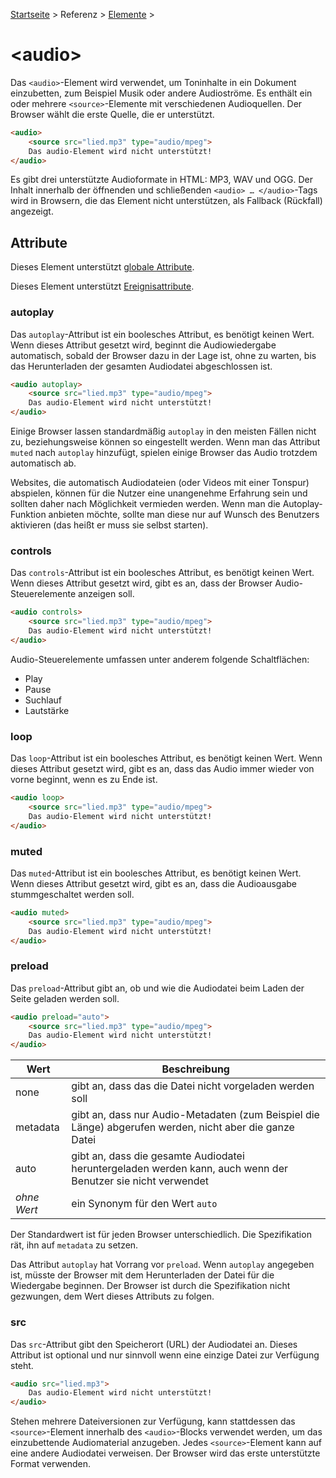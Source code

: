 [Startseite](../../../../) > Referenz > [Elemente](../Elemente_Alphabetisch.md) >

# \<audio>

Das `<audio>`-Element wird verwendet, um Toninhalte in ein Dokument einzubetten, zum Beispiel Musik oder andere Audioströme. Es enthält ein oder mehrere `<source>`-Elemente mit verschiedenen Audioquellen. Der Browser wählt die erste Quelle, die er unterstützt.

```html
<audio>
    <source src="lied.mp3" type="audio/mpeg">
    Das audio-Element wird nicht unterstützt!
</audio>
```

Es gibt drei unterstützte Audioformate in HTML: MP3, WAV und OGG. Der Inhalt innerhalb der öffnenden und schließenden `<audio> … </audio>`-Tags wird in Browsern, die das Element nicht unterstützen, als Fallback (Rückfall) angezeigt.

## Attribute

Dieses Element unterstützt [globale Attribute](../Elemente_Alphabetisch.md).

Dieses Element unterstützt [Ereignisattribute](../Ereignisattribute.md).

### autoplay

Das `autoplay`-Attribut ist ein boolesches Attribut, es benötigt keinen Wert. Wenn dieses Attribut gesetzt wird, beginnt die Audiowiedergabe automatisch, sobald der Browser dazu in der Lage ist, ohne zu warten, bis das Herunterladen der gesamten Audiodatei abgeschlossen ist.

```html
<audio autoplay>
    <source src="lied.mp3" type="audio/mpeg">
    Das audio-Element wird nicht unterstützt!
</audio>
```

Einige Browser lassen standardmäßig `autoplay` in den meisten Fällen nicht zu, beziehungsweise können so eingestellt werden. Wenn man das Attribut `muted` nach `autoplay` hinzufügt, spielen einige Browser das Audio trotzdem automatisch ab.

Websites, die automatisch Audiodateien (oder Videos mit einer Tonspur) abspielen, können für die Nutzer eine unangenehme Erfahrung sein und sollten daher nach Möglichkeit vermieden werden. Wenn man die Autoplay-Funktion anbieten möchte, sollte man diese nur auf Wunsch des Benutzers aktivieren (das heißt er muss sie selbst starten).

### controls

Das `controls`-Attribut ist ein boolesches Attribut, es benötigt keinen Wert. Wenn dieses Attribut gesetzt wird, gibt es an, dass der Browser Audio-Steuerelemente anzeigen soll.

```html
<audio controls>
    <source src="lied.mp3" type="audio/mpeg">
    Das audio-Element wird nicht unterstützt!
</audio>
```

Audio-Steuerelemente umfassen unter anderem folgende Schaltflächen:
- Play
- Pause
- Suchlauf
- Lautstärke

### loop

Das `loop`-Attribut ist ein boolesches Attribut, es benötigt keinen Wert. Wenn dieses Attribut gesetzt wird, gibt es an, dass das Audio immer wieder von vorne beginnt, wenn es zu Ende ist.

```html
<audio loop>
    <source src="lied.mp3" type="audio/mpeg">
    Das audio-Element wird nicht unterstützt!
</audio>
```

### muted

Das `muted`-Attribut ist ein boolesches Attribut, es benötigt keinen Wert. Wenn dieses Attribut gesetzt wird, gibt es an, dass die Audioausgabe stummgeschaltet werden soll.

```html
<audio muted>
    <source src="lied.mp3" type="audio/mpeg">
    Das audio-Element wird nicht unterstützt!
</audio>
```

### preload

Das `preload`-Attribut gibt an, ob und wie die Audiodatei beim Laden der Seite geladen werden soll.

```html
<audio preload="auto">
    <source src="lied.mp3" type="audio/mpeg">
    Das audio-Element wird nicht unterstützt!
</audio>
```

| Wert | Beschreibung |
| ---- | ------------ |
| none | gibt an, dass das die Datei nicht vorgeladen werden soll |
| metadata | gibt an, dass nur Audio-Metadaten (zum Beispiel die Länge) abgerufen werden, nicht aber die ganze Datei |
| auto | gibt an, dass die gesamte Audiodatei heruntergeladen werden kann, auch wenn der Benutzer sie nicht verwendet |
| _ohne Wert_ | ein Synonym für den Wert `auto` |

Der Standardwert ist für jeden Browser unterschiedlich. Die Spezifikation rät, ihn auf `metadata` zu setzen.

Das Attribut `autoplay` hat Vorrang vor `preload`. Wenn `autoplay` angegeben ist, müsste der Browser mit dem Herunterladen der Datei für die Wiedergabe beginnen. Der Browser ist durch die Spezifikation nicht gezwungen, dem Wert dieses Attributs zu folgen.

### src

Das `src`-Attribut gibt den Speicherort (URL) der Audiodatei an. Dieses Attribut ist optional und nur sinnvoll wenn eine einzige Datei zur Verfügung steht.

```html
<audio src="lied.mp3">
    Das audio-Element wird nicht unterstützt!
</audio>
```

Stehen mehrere Dateiversionen zur Verfügung, kann stattdessen das `<source>`-Element innerhalb des `<audio>`-Blocks verwendet werden, um das einzubettende Audiomaterial anzugeben. Jedes `<source>`-Element kann auf eine andere Audiodatei verweisen. Der Browser wird das erste unterstützte Format verwenden.
